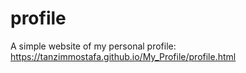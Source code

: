 # profile
A simple website of my personal profile: https://tanzimmostafa.github.io/My_Profile/profile.html
